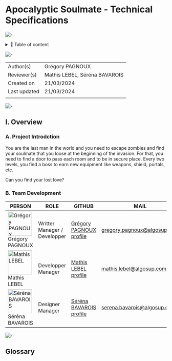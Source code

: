 # Apocalyptic Soulmate - Technical Specifications

![-](https://raw.githubusercontent.com/andreasbm/readme/master/assets/lines/aqua.png)

<details>
<summary>📖 Table of content</summary>

- [Apocalyptic Soulmate - Technical Specifications](#apocalyptic-soulmate---technical-specifications)
  - [I. Overview](#i-overview)
    - [A. Project Introdction](#a-project-introdction)
    - [B. Team Development](#b-team-development)
  - [Glossary](#glossary)

</details>

![-](https://raw.githubusercontent.com/andreasbm/readme/master/assets/lines/aqua.png)

| | |
| ----- | ----- |
| Author(s) | Grégory PAGNOUX |
| Reviewer(s) | Mathis LEBEL, Séréna BAVAROIS |
| Created on | 21/03/2024 |
| Last updated | 21/03/2024 |
|  |  |

![-](https://raw.githubusercontent.com/andreasbm/readme/master/assets/lines/aqua.png)

## I. Overview

### A. Project Introdction

You are the last man in the world and you need to escape zombies and find your soulmate that you loose at the beginning of the invasion.
For that, you need to find a door to pass each room and to be in secure place.
Every two levels, you find a boss to earn new equipment like weapons, shield, portals, etc.

Can you find your lost love?

### B. Team Development

| PERSON | ROLE | GITHUB | MAIL |
| - | - | - | - |
| <img src="https://avatars.githubusercontent.com/u/114397869?v=4" alt="Grégory PAGNOUX" width="75px"> <br> Grégory PAGNOUX | Writter Manager / Developper | [Grégory PAGNOUX profile](https://github.com/Gregory-Pagnoux) | [gregory.pagnoux@algosup.com](mailto:gregory.pagnoux@algosup.com) |
| <img src="https://avatars.githubusercontent.com/u/145991354?v=4" alt="Mathis LEBEL" width="75px"> <br> Mathis LEBEL | Developper Manager | [Mathis LEBEL profile](https://github.com/mathislebel)|  [mathis.lebel@algosup.com](mailto:mathis.lebel@algosup.com) |
| <img src="https://avatars.githubusercontent.com/u/145995847?v=4" alt="Séréna BAVAROIS" width="75px"> <br> Séréna BAVAROIS | Designer Manager | [Séréna BAVAROIS profile](https://github.com/NanaChocolat)|  [serena.bavarois@algosup.com](mailto:gregory.pagnoux@algosup.com) |



![-](https://raw.githubusercontent.com/andreasbm/readme/master/assets/lines/aqua.png)

## Glossary

[^1]: ALGOSUP
ALGOSUP is an IT school in Vierzon created in 2019 by Franck JEANNIN, Natacha BOEZ and Eric LARCHEVÊQUE. The goal of the school is to form student in the companies conditions, with team work, each roles that we can find in a company. A last thing, all the program is only in english.
*source :* [ALGOSUP site](https://algosup.com)
